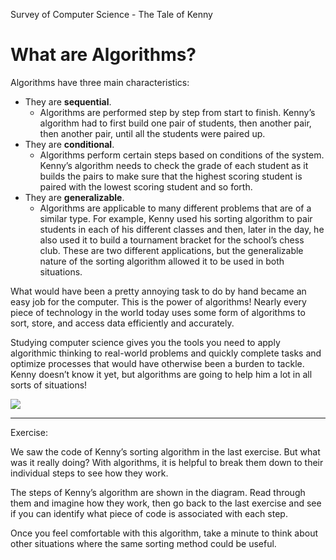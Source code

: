 Survey of Computer Science - The Tale of Kenny
# What are Algorithms?

Algorithms have three main characteristics:

-   They are **sequential**.
    -   Algorithms are performed step by step from start to finish. Kenny’s algorithm had to first build one pair of students, then another pair, then another pair, until all the students were paired up.
-   They are **conditional**.
    -   Algorithms perform certain steps based on conditions of the system. Kenny’s algorithm needs to check the grade of each student as it builds the pairs to make sure that the highest scoring student is paired with the lowest scoring student and so forth.
-   They are **generalizable**.
    -   Algorithms are applicable to many different problems that are of a similar type. For example, Kenny used his sorting algorithm to pair students in each of his different classes and then, later in the day, he also used it to build a tournament bracket for the school’s chess club. These are two different applications, but the generalizable nature of the sorting algorithm allowed it to be used in both situations.

What would have been a pretty annoying task to do by hand became an easy job for the computer. This is the power of algorithms! Nearly every piece of technology in the world today uses some form of algorithms to sort, store, and access data efficiently and accurately.

Studying computer science gives you the tools you need to apply algorithmic thinking to real-world problems and quickly complete tasks and optimize processes that would have otherwise been a burden to tackle. Kenny doesn’t know it yet, but algorithms are going to help him a lot in all sorts of situations!

![](https://content.codecademy.com/programs/code-foundations-path/Kennys_%20algorithm_v2.svg)

---

Exercise:

We saw the code of Kenny’s sorting algorithm in the last exercise. But what was it really doing? With algorithms, it is helpful to break them down to their individual steps to see how they work.

The steps of Kenny’s algorithm are shown in the diagram. Read through them and imagine how they work, then go back to the last exercise and see if you can identify what piece of code is associated with each step.

Once you feel comfortable with this algorithm, take a minute to think about other situations where the same sorting method could be useful.
